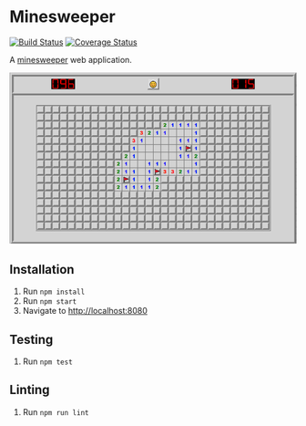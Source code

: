 # Minesweeper
[![Build Status](https://travis-ci.org/yuenm18/minesweeper.svg?branch=master)](https://travis-ci.org/yuenm18/minesweeper)
[![Coverage Status](https://coveralls.io/repos/github/yuenm18/minesweeper/badge.svg?branch=master)](https://coveralls.io/github/yuenm18/minesweeper?branch=master)

A [minesweeper](https://yuenm18.github.io/minesweeper) web application.

![screenshot](images/screenshot.png)

## Installation

1. Run `npm install`
2. Run `npm start`
3. Navigate to [http://localhost:8080](http://localhost:8080)

## Testing

1. Run `npm test`

## Linting

1. Run `npm run lint`
